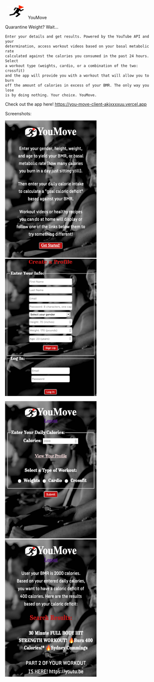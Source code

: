 <img src='./src/images/favicon.jpg' alt='app icon' width='75' height='50'/>YouMove

Quarantine Weight? Wait...

    Enter your details and get results. Powered by the YouTube API and your  
    determination, access workout videos based on your basal metabolic rate  
    calculated against the calories you consumed in the past 24 hours. Select  
    a workout type (weights, cardio, or a combination of the two: crossfit)  
    and the app will provide you with a workout that will allow you to burn  
    off the amount of calories in excess of your BMR. The only way you lose  
    is by doing nothing. Your choice. YouMove.

Check out the app here!
    https://you-move-client-akjxxxxuu.vercel.app

Screenshots:

<p float='left'>
<img src='./src/home-page.png' alt='screenshot of home page' width='300' height='450'>
<img src='./src/login-page.png' alt='screenshot of login page' width='300' height='450'>
</p>
<p float='left'>
<img src='./src/entry-page.png' alt='screenshot of entry page' width='300' height='450'>
<img src='./src/results-page.png' alt='screenshot of results page' width='300' height='450'>
</p>